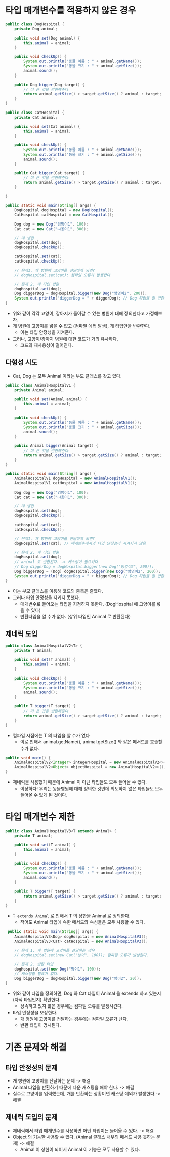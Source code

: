 # 타입 매개변수를 적용하지 않은 경우

```java
public class DogHospital {
    private Dog animal;

    public void set(Dog animal) {
        this.animal = animal;
    }

    public void checkUp() {
        System.out.println("동물 이름 : " + animal.getName());
        System.out.println("동물 크기 : " + animal.getSize());
        animal.sound();
    }

    public Dog bigger(Dog target) {
        // 더 큰 것을 반환해준다
        return animal.getSize() > target.getSize() ? animal : target;
    }
}

public class CatHospital {
    private Cat animal;

    public void set(Cat animal) {
        this.animal = animal;
    }

    public void checkUp() {
        System.out.println("동물 이름 : " + animal.getName());
        System.out.println("동물 크기 : " + animal.getSize());
        animal.sound();
    }

    public Cat bigger(Cat target) {
        // 더 큰 것을 반환해준다
        return animal.getSize() > target.getSize() ? animal : target;
    }

}

public static void main(String[] args) {
    DogHospital dogHospital = new DogHospital();
    CatHospital catHospital = new CatHospital();

    Dog dog = new Dog("멍멍이1", 100);
    Cat cat = new Cat("냐옹이1", 300);

    // 개 병원
    dogHospital.set(dog);
    dogHospital.checkUp();

    catHospital.set(cat);
    catHospital.checkUp();

    // 문제1. 개 병원에 고양이를 전달하게 되면?
    // dogHospital.set(cat); 컴파일 오류가 발생한다

    // 문제 2. 개 타입 반환
    dogHospital.set(dog);
    Dog diggerDog = dogHospital.bigger(new Dog("멍멍이2", 200));
    System.out.println("diggerDog = " + diggerDog); // Dog 타입을 잘 반환한다
}
```

- 위와 같이 각각 고양이, 강아지가 들어갈 수 있는 병원에 대해 정의한다고 가정해보자.
- 개 병원에 고양이를 넣을 수 없고 (컴파일 에러 발생), 개 타입만을 반환한다.
    - 이는 타입 안정성을 지켜준다.
- 그러나, 고양이/강아지 병원에 대한 코드가 거의 유사하다.
    - 코드의 재사용성이 떨어진다.

## 다형성 시도

- Cat, Dog 는 모두 Animal 이라는 부모 클래스를 갖고 있다.

```java
public class AnimalHospitalV1 {
    private Animal animal;

    public void set(Animal animal) {
        this.animal = animal;
    }

    public void checkUp() {
        System.out.println("동물 이름 : " + animal.getName());
        System.out.println("동물 크기 : " + animal.getSize());
        animal.sound();
    }

    public Animal bigger(Animal target) {
        // 더 큰 것을 반환해준다
        return animal.getSize() > target.getSize() ? animal : target;
    }
}

public static void main(String[] args) {
    AnimalHospitalV1 dogHospital = new AnimalHospitalV1();
    AnimalHospitalV1 catHospital = new AnimalHospitalV1();

    Dog dog = new Dog("멍멍이1", 100);
    Cat cat = new Cat("냐옹이1", 300);

    // 개 병원
    dogHospital.set(dog);
    dogHospital.checkUp();

    catHospital.set(cat);
    catHospital.checkUp();

    // 문제1. 개 병원에 고양이를 전달하게 되면?
    dogHospital.set(cat); // 매개변수에서의 타입 안정성이 지켜지지 않음

    // 문제 2. 개 타입 반환
    dogHospital.set(dog);
    // animal 로 반환된다. -> 캐스팅이 필요하다
    // Dog diggerDog = dogHospital.bigger(new Dog("멍멍이2", 200));
    Dog biggerDog = (Dog) dogHospital.bigger(new Dog("멍멍이2", 200));
    System.out.println("diggerDog = " + biggerDog); // Dog 타입을 잘 반환한다
}
```

- 이는 부모 클래스를 이용해 코드의 중복은 줄였다.
- 그러나 타입 안정성을 지키지 못했다.
    - 매개변수로 들어오는 타입을 지정하지 못한다. (DogHospital 에 고양이를 넣을 수 있다)
    - 반환타입을 알 수가 없다. (상위 타입인 Animal 로 반환된다)

## 제네릭 도입

```java
public class AnimalHospitalV2<T> {
    private T animal;

    public void set(T animal) {
        this.animal = animal;
    }

    public void checkUp() {
        System.out.println("동물 이름 : " + animal.getName());
        System.out.println("동물 크기 : " + animal.getSize());
        animal.sound();
    }

    public T bigger(T target) {
        // 더 큰 것을 반환해준다
        return animal.getSize() > target.getSize() ? animal : target;
    }
}
```

- 컴파일 시점에는 T 의 타입을 알 수가 없다
    - 이로 인해서 animal.getName(), animal.getSize() 와 같은 메서드를 호출할 수가 없다.

```java
public void main() {
    AnimalHospitalV2<Integer> integerHospital = new AnimalHospitalV2<>();
    AnimalHospitalV2<Object> objectHospital = new AnimalHospitalV2<>();
}
```

- 제네릭을 사용했기 때문에 Animal 이 아닌 타입들도 모두 들어올 수 있다.
    - 이상하다! 우리는 동물병원에 대해 정의한 것인데 의도하지 않은 타입들도 모두 들어올 수 있게 된 것이다.

# 타입 매개변수 제한

```java
public class AnimalHospitalV3<T extends Animal> {
    private T animal;

    public void set(T animal) {
        this.animal = animal;
    }

    public void checkUp() {
        System.out.println("동물 이름 : " + animal.getName());
        System.out.println("동물 크기 : " + animal.getSize());
        animal.sound();
    }

    public T bigger(T target) {
        return animal.getSize() > target.getSize() ? animal : target;
    }
}
```

- `T extends Animal` 로 인해서 T 의 상한을 Animal 로 정의한다.
    - 적어도 Animal 타입에 속한 메서드와 속성들은 모두 사용할 수 있다.

```java
 public static void main(String[] args) {
    AnimalHospitalV3<Dog> dogHospital = new AnimalHospitalV3();
    AnimalHospitalV3<Cat> catHospital = new AnimalHospitalV3();

    // 문제 1. 개 병원에 고양이를 전달하는 경우
    // dogHospital.set(new Cat("냥이", 100)); 컴파일 오류가 발생한다.

    // 문제 2. 반환 타입
    dogHospital.set(new Dog("멍이1", 100));
    // 캐스팅할 필요가 없다.
    Dog biggerDog = dogHospital.bigger(new Dog("멍이2", 20));
}
```

- 위와 같이 타입을 정의하면, Dog 와 Cat 타입이 Animal 을 extends 하고 있는지 (자식 타입인지) 확인한다.
    - 상속하고 있지 않은 경우에는 컴파일 오류를 발생시킨다.
- 타입 안정성을 보장한다.
    - 개 병원에 고양이를 전달하는 경우에는 컴파일 오류가 난다.
    - 반환 타입이 명시된다.

# 기존 문제와 해결

## 타입 안정성의 문제

- 개 병원에 고양이를 전달하는 문제 -> 해결
- Animal 타입을 반환하기 때문에 다운 캐스팅을 해야 한다. -> 해결
- 실수로 고양이를 입력했는데, 개를 반환하는 상황이면 캐스팅 예외가 발생한다 -> 해결

## 제네릭 도입의 문제

- 제네릭에서 타입 매개변수를 사용하면 어떤 타입이든 들어올 수 있다. -> 해결
- Object 의 기능한 사용할 수 있다. (Animal 클래스 내부의 메서드 사용 못하는 문제) -> 해결
    - Animal 이 상한이 되어서 Animal 이 기능은 모두 사용할 수 있다.
